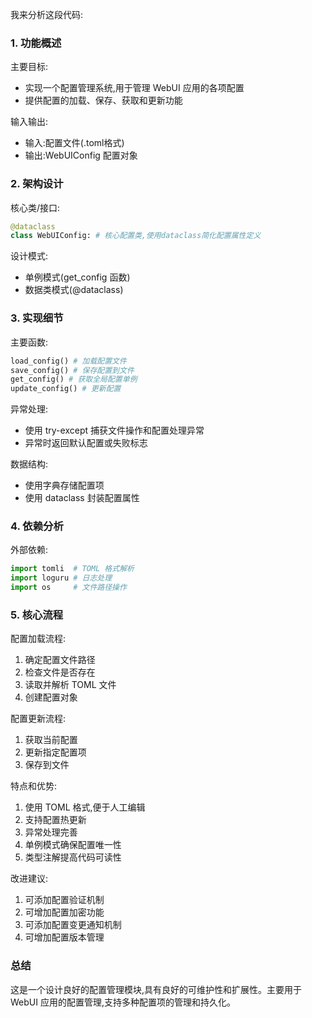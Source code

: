 我来分析这段代码:

### 1. 功能概述
主要目标:
- 实现一个配置管理系统,用于管理 WebUI 应用的各项配置
- 提供配置的加载、保存、获取和更新功能

输入输出:
- 输入:配置文件(.toml格式)
- 输出:WebUIConfig 配置对象

### 2. 架构设计

核心类/接口:
```python
@dataclass
class WebUIConfig: # 核心配置类,使用dataclass简化配置属性定义
```

设计模式:
- 单例模式(get_config 函数)
- 数据类模式(@dataclass)

### 3. 实现细节

主要函数:
```python
load_config() # 加载配置文件
save_config() # 保存配置到文件  
get_config() # 获取全局配置单例
update_config() # 更新配置
```

异常处理:
- 使用 try-except 捕获文件操作和配置处理异常
- 异常时返回默认配置或失败标志

数据结构:
- 使用字典存储配置项
- 使用 dataclass 封装配置属性

### 4. 依赖分析

外部依赖:
```python
import tomli  # TOML 格式解析
import loguru # 日志处理
import os     # 文件路径操作
```

### 5. 核心流程

配置加载流程:
1. 确定配置文件路径
2. 检查文件是否存在
3. 读取并解析 TOML 文件
4. 创建配置对象

配置更新流程:
1. 获取当前配置
2. 更新指定配置项
3. 保存到文件

特点和优势:
1. 使用 TOML 格式,便于人工编辑
2. 支持配置热更新
3. 异常处理完善
4. 单例模式确保配置唯一性
5. 类型注解提高代码可读性

改进建议:
1. 可添加配置验证机制
2. 可增加配置加密功能
3. 可添加配置变更通知机制
4. 可增加配置版本管理

### 总结
这是一个设计良好的配置管理模块,具有良好的可维护性和扩展性。主要用于 WebUI 应用的配置管理,支持多种配置项的管理和持久化。